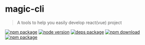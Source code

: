 
# magic-cli  
> A tools to help you easily develop react(vue) project

[![npm package][npm]][npm-url]
[![node version][node]][node-url]
[![deps package][deps]][deps-url]
[![npm download][npm-download]][npm-download-url]
[![npm package][license]][license-url]


[npm]: https://img.shields.io/npm/v/magic-cli.svg
[npm-url]: https://www.npmjs.com/package/magic-cli

[node]: https://img.shields.io/node/v/magic-cli.svg
[node-url]: https://nodejs.org

[deps]: https://img.shields.io/david/magic-FE/magic-cli.svg
[deps-url]: https://david-dm.org/magic-FE/magic-cli

[npm-download-url]: https://npmjs.com/package/magic-cli
[npm-download]: https://img.shields.io/npm/dm/magic-cli.svg

[license-url]: LICENSE.md
[license]: http://img.shields.io/npm/l/magic-cli.svg?style=flat